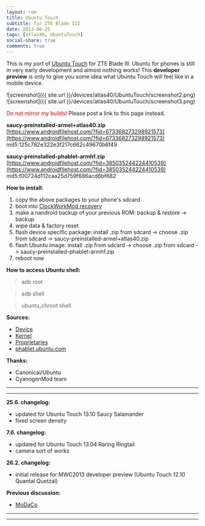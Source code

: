 ```yaml
---
layout: rom
title: Ubuntu Touch
subtitle: for ZTE Blade III
date: 2013-06-25
tags: [atlas40, UbuntuTouch]
social-share: true
comments: true
---
```


This is my port of [Ubuntu Touch](http://www.ubuntu.com/phone) for ZTE Blade III. Ubuntu for phones is still in very early development and almost nothing works! This **developer preview** is only to give you some idea what Ubuntu Touch will feel like in a mobile device.

![screenshot]({{ site.url }}/devices/atlas40/UbuntuTouch/screenshot2.png)  
![screenshot]({{ site.url }}/devices/atlas40/UbuntuTouch/screenshot3.png)

<span style="color:#FF0000;">Do not mirror my builds!</span> Please post a link to this page instead.

**saucy-preinstalled-armel+atlas40.zip**  
[https://www.androidfilehost.com/?fid=673368273298921573](https://www.androidfilehost.com/?fid=673368273298921573)  
md5:125c782e322e3f217c662c49670b6f49

**saucy-preinstalled-phablet-armhf.zip**  
[https://www.androidfilehost.com/?fid=385035244224410539](https://www.androidfilehost.com/?fid=385035244224410539)  
md5:f00724d112caa25d759f686acd6bf682

**How to install:**

1. copy the above packages to your phone's sdcard
2. boot into [ClockWorkMod recovery](/devices/atlas40/CWM)
3. make a nandroid backup of your previous ROM: backup & restore -> backup
4. wipe data & factory reset
5. flash device specific package: install .zip from sdcard -> choose .zip from sdcard -> saucy-preinstalled-armel+atlas40.zip
6. flash Ubuntu image: install .zip from sdcard -> choose .zip from sdcard -> saucy-preinstalled-phablet-armhf.zip
7. reboot now

**How to access Ubuntu shell:**

> adb root

> adb shell

> ubuntu_chroot shell

**Sources:**

- [Device](https://github.com/KonstaT/android_device_zte_atlas40/tree/ubuntu)
- [Kernel](https://github.com/KonstaT/zte-kernel-msm7x27a/tree/ubuntu)
- [Proprietaries](https://github.com/KonstaT/proprietary_vendor_zte)
- [phablet.ubuntu.com](http://phablet.ubuntu.com/gitweb)

**Thanks:**

- Canonical/Ubuntu
- CyanogenMod team

----
----

**25.6. changelog:**

- updated for Ubuntu Touch 13.10 Saucy Salamander
- fixed screen density

**7.6. changelog:**

- updated for Ubuntu Touch 13.04 Raring Ringtail
- camera sort of works

**26.2. changelog:**

- initial release for MWC2013 developer preview (Ubuntu Touch 12.10 Quantal Quetzal)

**Previous discussion:**

- [MoDaCo](http://www.modaco.com/topic/361024-ubuntu-touch/)

----
----
